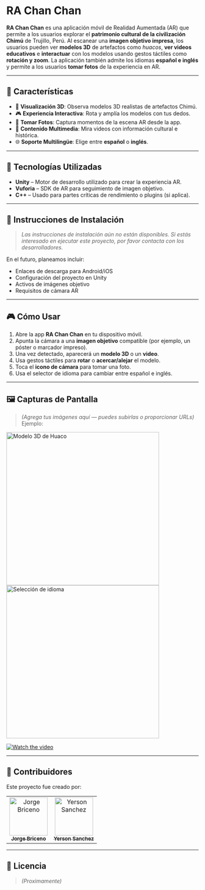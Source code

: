 # RA Chan Chan

**RA Chan Chan** es una aplicación móvil de Realidad Aumentada (AR) que permite a los usuarios explorar el **patrimonio cultural de la civilización Chimú** de Trujillo, Perú. Al escanear una **imagen objetivo impresa**, los usuarios pueden ver **modelos 3D** de artefactos como _huacos_, **ver videos educativos** e **interactuar** con los modelos usando gestos táctiles como **rotación y zoom**. La aplicación también admite los idiomas **español e inglés** y permite a los usuarios **tomar fotos** de la experiencia en AR.

---

## 📱 Características

- 🏺 **Visualización 3D**: Observa modelos 3D realistas de artefactos Chimú.
- 🎮 **Experiencia Interactiva**: Rota y amplía los modelos con tus dedos.
- 📸 **Tomar Fotos**: Captura momentos de la escena AR desde la app.
- 🎥 **Contenido Multimedia**: Mira videos con información cultural e histórica.
- 🌐 **Soporte Multilingüe**: Elige entre **español** o **inglés**.

---

## 🧰 Tecnologías Utilizadas

- **Unity** – Motor de desarrollo utilizado para crear la experiencia AR.
- **Vuforia** – SDK de AR para seguimiento de imagen objetivo.
- **C++** – Usado para partes críticas de rendimiento o plugins (si aplica).

---

## 🚀 Instrucciones de Instalación

> _Las instrucciones de instalación aún no están disponibles. Si estás interesado en ejecutar este proyecto, por favor contacta con los desarrolladores._

En el futuro, planeamos incluir:

- Enlaces de descarga para Android/iOS
- Configuración del proyecto en Unity
- Activos de imágenes objetivo
- Requisitos de cámara AR

---

## 🎮 Cómo Usar

1. Abre la app **RA Chan Chan** en tu dispositivo móvil.
2. Apunta la cámara a una **imagen objetivo** compatible (por ejemplo, un póster o marcador impreso).
3. Una vez detectado, aparecerá un **modelo 3D** o un **video**.
4. Usa gestos táctiles para **rotar** o **acercar/alejar** el modelo.
5. Toca el **icono de cámara** para tomar una foto.
6. Usa el selector de idioma para cambiar entre español e inglés.

---

## 🖼️ Capturas de Pantalla

> _(Agrega tus imágenes aquí — puedes subirlas o proporcionar URLs)_  
> Ejemplo:

<img src="screenshots/huaco_model.jpg" alt="Modelo 3D de Huaco" width="400"/>
<img src="screenshots/menu_language.jpg" alt="Selección de idioma" width="400"/>

[![Watch the video](https://i.ytimg.com/vi/O_P2DNVb_Qg/hq720.jpg)](https://www.youtube.com/watch?v=O_P2DNVb_Qg)

---

## 👥 Contribuidores

Este proyecto fue creado por:

<table>
  <tr>
    <td align="center">
      <a href="https://github.com/CodigoB">
        <img src="https://avatars.githubusercontent.com/u/183947084?v=4" width="100px;" alt="Jorge Briceno"/><br />
        <sub><b>Jorge Briceno</b></sub>
      </a>
    </td>
    <td align="center">
      <a href="https://github.com/sogeking-pixel">
        <img src="https://avatars.githubusercontent.com/u/52290162?v=4" width="100px;" alt="Yerson Sanchez"/><br />
        <sub><b>Yerson Sanchez</b></sub>
      </a>
    </td>
  </tr>
</table>

---

## 📄 Licencia

> _(Proximamente)_
